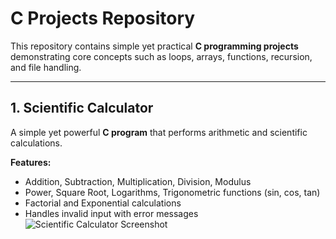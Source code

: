 # C Projects Repository

This repository contains simple yet practical **C programming projects** demonstrating core concepts such as loops, arrays, functions, recursion, and file handling.  

---

## 1. Scientific Calculator

A simple yet powerful **C program** that performs arithmetic and scientific calculations.  

**Features:**  
- Addition, Subtraction, Multiplication, Division, Modulus  
- Power, Square Root, Logarithms, Trigonometric functions (sin, cos, tan)  
- Factorial and Exponential calculations  
- Handles invalid input with error messages
![Scientific Calculator Screenshot](scientific_calculator1/screenshot.png)
